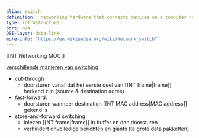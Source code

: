 ```yaml
---
alias: switch
definition:  networking hardware that connects devices on a computer network by using packet switching to receive and forward data to the destination device
type: infrastructure
port: N/A
OSI-layer: data-link
more-info: "https://en.wikipedia.org/wiki/Network_switch"
---
```

[[NT Networking MOC]]

<u>verschillende manieren van switching</u>

- cut-through
	- doorsturen vanaf dat het eerste deel van [[NT frame|frame]] herkend zijn (source & destination adres)
- fast-forward: 
	- doorsturen wanneer destination [[NT MAC address|MAC address]] gekend is 
- store-and-forward switching 
	- inlezen [[NT frame|frame]] in buffer en dan doorsturen
	- verhindert onvolledige berichten en giants (te grote data pakketten)